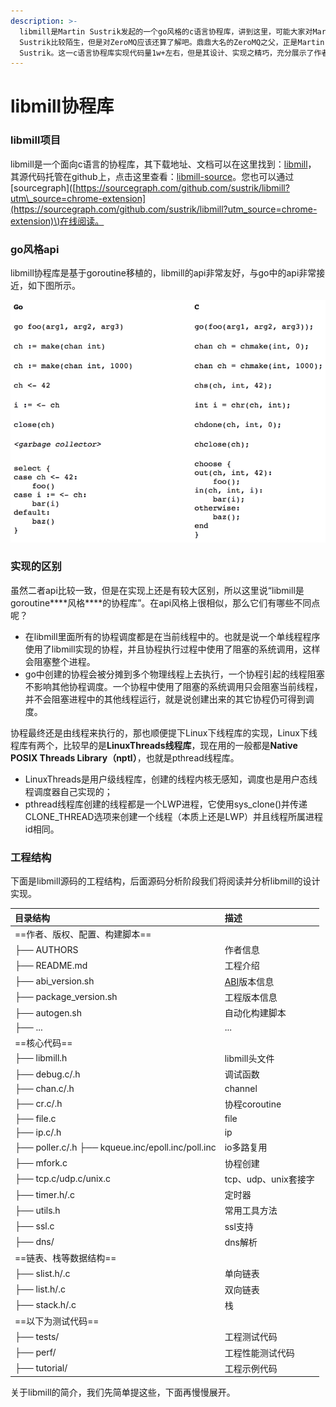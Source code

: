```yaml
---
description: >-
  libmill是Martin Sustrik发起的一个go风格的c语言协程库，讲到这里，可能大家对Martin
  Sustrik比较陌生，但是对ZeroMQ应该还算了解吧。鼎鼎大名的ZeroMQ之父，正是Martin
  Sustrik。这一c语言协程库实现代码量1w+左右，但是其设计、实现之精巧，充分展示了作者的深厚功力。学习这样的协程库设计实现真的是非常享受的一件美事。
---
```


# libmill协程库

### libmill项目

libmill是一个面向c语言的协程库，其下载地址、文档可以在这里找到：[libmill](http://libmill.org/)， 其源代码托管在github上，点击这里查看：[libmill-source](https://github.com/sustrik/libmill)。您也可以通过\[sourcegraph\]\([https://sourcegraph.com/github.com/sustrik/libmill?utm\_source=chrome-extension](https://sourcegraph.com/github.com/sustrik/libmill?utm_source=chrome-extension)\)在线阅读。

### go风格api

libmill协程库是基于goroutine移植的，libmill的api非常友好，与go中的api非常接近，如下图所示。

![go&#x98CE;&#x683C;&#x534F;&#x7A0B;&#x5E93;libmill](../.gitbook/assets/image%20%282%29.png)

### 实现的区别

虽然二者api比较一致，但是在实现上还是有较大区别，所以这里说“libmill是goroutine\*\***风格\*\***的协程库”。在api风格上很相似，那么它们有哪些不同点呢？

* 在libmill里面所有的协程调度都是在当前线程中的。也就是说一个单线程程序使用了libmill实现的协程，并且协程执行过程中使用了阻塞的系统调用，这样会阻塞整个进程。
* go中创建的协程会被分摊到多个物理线程上去执行，一个协程引起的线程阻塞不影响其他协程调度。一个协程中使用了阻塞的系统调用只会阻塞当前线程，并不会阻塞进程中的其他线程运行，就是说创建出来的其它协程仍可得到调度。

协程最终还是由线程来执行的，那也顺便提下Linux下线程库的实现，Linux下线程库有两个，比较早的是**LinuxThreads线程库**，现在用的一般都是**Native POSIX Threads Library（nptl）**，也就是pthread线程库。

* LinuxThreads是用户级线程库，创建的线程内核无感知，调度也是用户态线程调度器自己实现的；
* pthread线程库创建的线程都是一个LWP进程，它使用sys\_clone\(\)并传递CLONE\_THREAD选项来创建一个线程（本质上还是LWP）并且线程所属进程id相同。

### 工程结构

下面是libmill源码的工程结构，后面源码分析阶段我们将阅读并分析libmill的设计实现。

| 目录结构 | 描述 |
| :--- | :--- |
| ==作者、版权、配置、构建脚本== |  |
| ├── AUTHORS | 作者信息 |
| ├── README.md | 工程介绍 |
| ├── abi\_version.sh | [ABI](https://en.wikipedia.org/wiki/ABI)版本信息 |
| ├── package\_version.sh | 工程版本信息 |
| ├── autogen.sh | 自动化构建脚本 |
| ├── ... | ... |
| ==核心代码== |  |
| ├── libmill.h | libmill头文件 |
| ├── debug.c/.h | 调试函数 |
| ├── chan.c/.h | channel |
| ├── cr.c/.h | 协程coroutine |
| ├── file.c | file |
| ├── ip.c/.h | ip |
| ├── poller.c/.h ├── kqueue.inc/epoll.inc/poll.inc | io多路复用 |
| ├── mfork.c | 协程创建 |
| ├── tcp.c/udp.c/unix.c | tcp、udp、unix套接字 |
| ├── timer.h/.c | 定时器 |
| ├── utils.h | 常用工具方法 |
| ├── ssl.c | ssl支持 |
| ├── dns/ | dns解析 |
| ==链表、栈等数据结构== |  |
| ├── slist.h/.c | 单向链表 |
| ├── list.h/.c | 双向链表 |
| ├── stack.h/.c | 栈 |
| ==以下为测试代码== |  |
| ├── tests/ | 工程测试代码 |
| ├── perf/ | 工程性能测试代码 |
| ├── tutorial/ | 工程示例代码 |

关于libmill的简介，我们先简单提这些，下面再慢慢展开。

